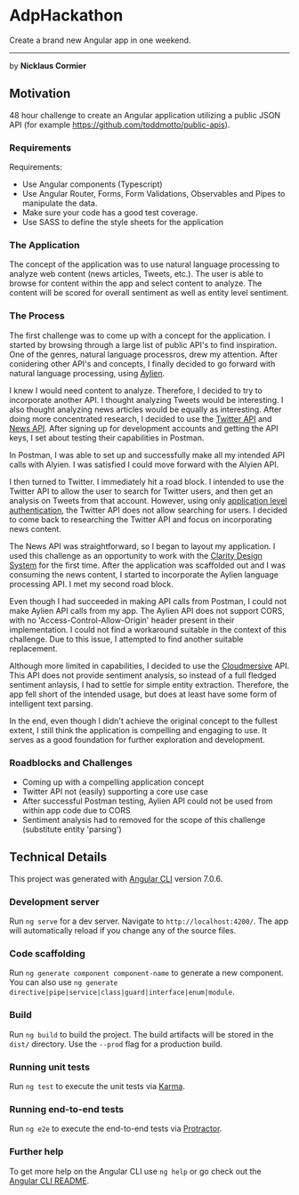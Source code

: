 # AdpHackathon
Create a brand new Angular app in one weekend.
___
by **Nicklaus Cormier**

## Motivation
 48 hour challenge to create an Angular application utilizing a public JSON API (for example https://github.com/toddmotto/public-apis).
 
### Requirements
Requirements:
- Use Angular components (Typescript)
- Use Angular Router, Forms, Form Validations, Observables and Pipes to manipulate the data.
- Make sure your code has a good test coverage.
- Use SASS to define the style sheets for the application

### The Application
The concept of the application was to use natural language processing to analyze web content (news articles, Tweets, etc.). The user is able to browse for content within the app and select content to analyze. The content will be scored for overall sentiment as well as entity level sentiment.

### The Process
The first challenge was to come up with a concept for the application. I started by browsing through a large list of public API's to find inspiration. One of the genres, natural language processros, drew my attention. After conidering other API's and concepts, I finally decided to go forward with natural language processing, using [Aylien](https://docs.aylien.com/).

I knew I would need content to analyze. Therefore, I decided to try to incorporate another API. I thought analyzing Tweets would be interesting. I also thought analyzing news articles would be equally as interesting. After doing more concentrated research, I decided to use the [Twitter API](https://developer.twitter.com/en/docs) and [News API](https://newsapi.org/). After signing up for development accounts and getting the API keys, I set about testing their capabilities in Postman.

In Postman, I was able to set up and successfully make all my intended API calls with Alyien. I was satisfied I could move forward with the Alyien API. 

I then turned to Twitter. I immediately hit a road block. I intended to use the Twitter API to allow the user to search for Twitter users, and then get an analysis on Tweets from that account. However, using only [application level authentication](https://developer.twitter.com/en/docs/basics/authentication/overview/application-only), the Twitter API does not allow searching for users. I decided to come back to researching the Twitter API and focus on incorporating news content.

The News API was straightforward, so I began to layout my application. I used this challenge as an opportunity to work with the [Clarity Design System](https://vmware.github.io/clarity/) for the first time. After the application was scaffolded out and I was consuming the news content, I started to incorporate the Aylien language processing API. I met my second road block.

Even though I had succeeded in making API calls from Postman, I could not make Aylien API calls from my app. The Aylien API does not support CORS, with no 'Access-Control-Allow-Origin' header present in their implementation. I could not find a workaround suitable in the context of this challenge. Due to this issue, I attempted to find another suitable replacement.

Although more limited in capabilities, I decided to use the [Cloudmersive](https://api.cloudmersive.com/) API. This API does not provide sentiment analysis, so instead of a full fledged sentiment anlaysis, I had to settle for simple entity extraction. Therefore, the app fell short of the intended usage, but does at least have some form of intelligent text parsing.

In the end, even though I didn't achieve the original concept to the fullest extent, I still think the application is compelling and engaging to use. It serves as a good foundation for further exploration and development.

### Roadblocks and Challenges
- Coming up with a compelling application concept
- Twitter API not (easily) supporting a core use case
- After successful Postman testing, Aylien API could not be used from within app code due to CORS
- Sentiment analysis had to removed for the scope of this challenge (substitute entity 'parsing')

## Technical Details

This project was generated with [Angular CLI](https://github.com/angular/angular-cli) version 7.0.6.

### Development server

Run `ng serve` for a dev server. Navigate to `http://localhost:4200/`. The app will automatically reload if you change any of the source files.

### Code scaffolding

Run `ng generate component component-name` to generate a new component. You can also use `ng generate directive|pipe|service|class|guard|interface|enum|module`.

### Build

Run `ng build` to build the project. The build artifacts will be stored in the `dist/` directory. Use the `--prod` flag for a production build.

### Running unit tests

Run `ng test` to execute the unit tests via [Karma](https://karma-runner.github.io).

### Running end-to-end tests

Run `ng e2e` to execute the end-to-end tests via [Protractor](http://www.protractortest.org/).

### Further help

To get more help on the Angular CLI use `ng help` or go check out the [Angular CLI README](https://github.com/angular/angular-cli/blob/master/README.md).
